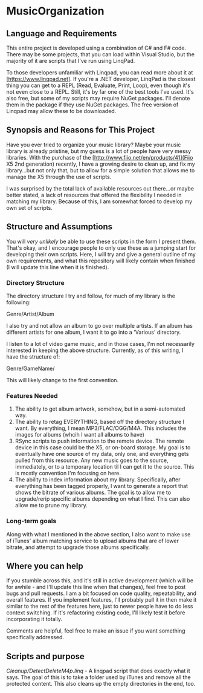 # MusicOrganization


## Language and Requirements
This entire project is developed using a combination of C# and F# code.  There may be some projects, that you can load within Visual Studio, but the majority of it are scripts that I've run using LinqPad.

To those developers unfamiliar with Linqpad, you can read more about it at [https://www.linqpad.net].  If you're a .NET developer, LinqPad is the closest thing you can get to a REPL (Read, Evaluate, Print, Loop), even though it's not even close to a REPL.  Still, it's by far one of the best tools I've used.  It's also free, but some of my scripts may require NuGet packages.  I'll denote them in the package if they use NuGet packages.  The free version of Linqpad may allow these to be downloaded.

## Synopsis and Reasons for This Project
Have you ever tried to organize your music library?  Maybe your music library is already pristine, but my guess is a lot of people have very messy libraries.  With the purchase of the [http://www.fiio.net/en/products/41](Fiio X5 2nd generation) recently, I have a growing desire to clean up, and fix my library...but not only that, but to allow for a simple solution that allows me to manage the X5 through the use of scripts.

I was surprised by the total lack of available resources out there...or maybe better stated, a lack of resources that offered the flexibility I needed in matching my library.  Because of this, I am somewhat forced to develop my own set of scripts.

## Structure and Assumptions
You will *very  unlikely* be able to use these scripts in the form I present them.  That's okay, and I encourage people to only use these as a jumping start for developing their own scripts.  Here, I will try and give a general outline of my own requirements, and what this repository will likely contain when finished (I will update this line when it is finished).

### Directory Structure
The directory structure I try and follow, for much of my library is the following:

Genre/Artist/Album

I also try and not allow an album to go over multiple artists.  If an album has different artists for one album, I want it to go into a 'Various' directory.

I listen to a lot of video game music, and in those cases, I'm not necessarily interested in keeping the above structure.  Currently, as of this writing, I have the structure of:

Genre/GameName/

This will likely change to the first convention.

### Features Needed
1.  The ability to get album artwork, somehow, but in a semi-automated way.
2.  The ability to retag EVERYTHING, based off the directory structure I want.  By everything, I mean MP3/FLAC/OGG/M4A.  This includes the images for albums (whcih I want all albums to have)
3.  RSync scripts to push information to the remote device.  The remote device in this case could be the X5, or on-board storage.  My goal is to eventually have one source of my data, only one, and everything gets pulled from this resource.  Any new music goes to the source, immediately, or to a temporary location til I can get it to the source.  This is mostly convention I'm focusing on here.
4.  The ability to index information about my library.  Specifically, after everything has been tagged properly, I want to generate a report that shows the bitrate of various albums.  The goal is to allow me to upgrade/rerip specific albums depending on what I find.  This can also allow me to prune my library.

### Long-term goals
Along with what I mentioned in the above section, I also want to make use of iTunes' album matching service to upload albums that are of lower bitrate, and attempt to upgrade those albums specifically.

## Where you can help
If you stumble across this, and it's still in active development (which will be for awhile - and I'll update this line when that changes), feel free to post bugs and pull requests.  I am a bit focused on code quality, repeatability, and overall features.  If you implement features, I'll probably pull it in then make it similar to the rest of the features here, just to newer people have to do less context switching.  If it's refactoring existing code, I'll likely test it before incorporating it totally.

Comments are helpful, feel free to make an issue if you want something specifically addressed.

## Scripts and purpose
_Cleanup/DetectDeleteM4p.linq_ - A linqpad script that does exactly what it says.  The goal of this is to take a folder used by iTunes and remove all the protected content.  This also cleans up the empty directories in the end, too.
